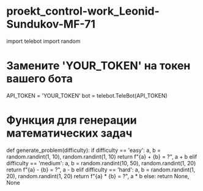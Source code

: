 # proekt_control-work_Leonid-Sundukov-MF-71
import telebot
import random

# Замените 'YOUR_TOKEN' на токен вашего бота
API_TOKEN = 'YOUR_TOKEN'
bot = telebot.TeleBot(API_TOKEN)

# Функция для генерации математических задач
def generate_problem(difficulty):
    if difficulty == 'easy':
        a, b = random.randint(1, 10), random.randint(1, 10)
        return f"{a} + {b} = ?", a + b
    elif difficulty == 'medium':
        a, b = random.randint(10, 50), random.randint(1, 20)
        return f"{a} - {b} = ?", a - b
    elif difficulty == 'hard':
        a, b = random.randint(1, 20), random.randint(1, 20)
        return f"{a} * {b} = ?", a * b
    else:
        return None, None
